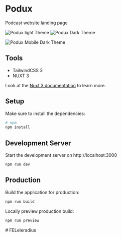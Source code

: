 # Podux

Podcast website landing page

![Podux light Theme](./public/screens/podux-light.png)
![Podux Dark Theme](./public/screens/podux-dark.png)

![Podux Mobile Dark Theme](public/screens/mobileViewDark.jpg)

## Tools

-   TailwindCSS 3
-   NUXT 3

Look at the [Nuxt 3 documentation](https://nuxt.com/docs/getting-started/introduction) to learn more.

## Setup
Make sure to install the dependencies:

```bash
# npm
npm install
```

## Development Server

Start the development server on http://localhost:3000

```bash
npm run dev
```

## Production

Build the application for production:

```bash
npm run build
```

Locally preview production build:

```bash
npm run preview
```
#   F E L e l e r a d i u s  
 